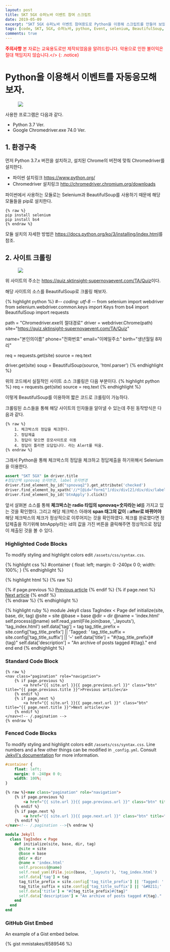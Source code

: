 ```yaml
---
layout: post
title: SKT 5GX 슈퍼노바 이벤트 참여 스크립트
date: 2019-05-09
excerpt: "SKT 5GX 슈퍼노바 이벤트 참여용도로 Python을 이용해 스크립트를 만들어 보았다."
tags: [code, SKT, 5GX, 슈퍼노바, python, Event, selenium, BeautifulSoup, bs4, automation]
comments: true
---
```



<span style="color:red"> **주의사항** 본 자료는 교육용도로만 제작되었음을 알려드립니다. 악용으로 인한 불이익은 절대 책임지지 않습니다.</>
{: .notice}







# Python을 이용해서 이벤트를 자동응모해보자.






<figure>
	<a href="http://www.ddforensic.com/image/skevent.png">
  <img src="http://www.ddforensic.com/image/skevent.png"></a>
</figure>


사용한 프로그램은 다음과 같다.
- Python 3.7 Ver.
- Google Chromedriver.exe 74.0 Ver.


## 1. 환경구축

먼저 Python 3.7.x 버전을 설치하고, 설치된 Chrome의 버전에 맞춰 Chromedriver를 설치한다.
- 파이썬 설치링크 <https://www.python.org/>
- Chromedriver 설치링크 <http://chromedriver.chromium.org/downloads>


파이썬에서 사용하는 모듈로는 Selenium과 BeautifulSoup를 사용하기 때문에 해당 모듈들을 pip로 설치한다.

    {% raw %}
    pip install selenium
    pip install bs4
    {% endraw %}
    
모듈 설치의 자세한 방법은 <https://docs.python.org/ko/3/installing/index.html>를 참조.



## 2. 사이트 크롤링
<figure>
	<a href="http://www.ddforensic.com/image/sktquiz.png">
  <img src="http://www.ddforensic.com/image/sktquiz.png"></a>
</figure>

위 사이트의 주소는 <https://quiz.sktinsight-supernovaevent.com/TA/Quiz>이다.

해당 사이트의 소스를 BeautifulSoup로 크롤링 해보자.

{% highlight python %}
#-*- coding: utf-8 -*-
from selenium import webdriver
from selenium.webdriver.common.keys import Keys
from bs4 import BeautifulSoup
import requests

path = "Chromedriver.exe의 절대경로"
driver = webdriver.Chrome(path)
site="https://quiz.sktinsight-supernovaevent.com/TA/Quiz"

name="본인의이름"
phone="전화번호"
email="이메일주소"
birth="생년월일 8자리"

req = requests.get(site)
source = req.text

driver.get(site)
soup = BeautifulSoup(source, 'html.parser')
{% endhighlight %}

위의 코드에서 실질적인 사이트 소스 크롤링은 다음 부분이다.
{% highlight python %}
req = requests.get(site)
source = req.text
{% endhighlight %}

이렇게 BeautifulSoup를 이용하여 짧은 코드로 크롤링이 가능하다.



크롤링된 소스들을 통해 해당 사이트의 인자들을 알아낼 수 있는데 주된 동작방식은 다음과 같다.

    {% raw %}
        1. 체크박스의 정답을 체크한다.
        2. 정답제출
        3. 정답이 맞으면 응모사이트로 이동
        4. 정답이 틀리면 오답입니다. 라는 Alert를 띄움.
    {% endraw %}
    
    
그래서 Python을 통해 체크박스의 정답을 체크하고 정답제출을 하기위해서 Selenium을 이용한다.
~~~ python
assert "SKT 5GX" in driver.title
#정답선택 spnovaq 숫자변경, label 숫자변경
driver.find_element_by_id("spnovaq2").get_attribute('checked')
driver.find_element_by_xpath('//*[@id="form1"]/div/div[2]/div/div/label[2]/span').click()
driver.find_element_by_id('btnApply').click()
~~~

앞서 살펴본 소스를 통해 **체크박스는 radio 타입의 spnovaq+숫자라는 id**를 가지고 있는 것을 확인했다. 
그리고 해당 체크박스 아래에 **span 태그의 값이 ::after로 바뀌어야** 해당 체크박스의 체크가 정상적으로 이루어지는 것을 확인하였다.
체크를 완료했다면 정답제출을 하기위해 btnApply라는 id의 값을 가진 버튼을 클릭해주면 정상적으로 정답이 제출된 것을 볼 수 있다.




### Highlighted Code Blocks

To modify styling and highlight colors edit `/assets/css/syntax.css`.

{% highlight css %}
#container {
    float: left;
    margin: 0 -240px 0 0;
    width: 100%;
}
{% endhighlight %}

{% highlight html %}
{% raw %}
<nav class="pagination" role="navigation">
    {% if page.previous %}
        <a href="{{ site.url }}{{ page.previous.url }}" class="btn" title="{{ page.previous.title }}">Previous article</a>
    {% endif %}
    {% if page.next %}
        <a href="{{ site.url }}{{ page.next.url }}" class="btn" title="{{ page.next.title }}">Next article</a>
    {% endif %}
</nav><!-- /.pagination -->
{% endraw %}
{% endhighlight %}

{% highlight ruby %}
module Jekyll
  class TagIndex < Page
    def initialize(site, base, dir, tag)
      @site = site
      @base = base
      @dir = dir
      @name = 'index.html'
      self.process(@name)
      self.read_yaml(File.join(base, '_layouts'), 'tag_index.html')
      self.data['tag'] = tag
      tag_title_prefix = site.config['tag_title_prefix'] || 'Tagged: '
      tag_title_suffix = site.config['tag_title_suffix'] || '&#8211;'
      self.data['title'] = "#{tag_title_prefix}#{tag}"
      self.data['description'] = "An archive of posts tagged #{tag}."
    end
  end
end
{% endhighlight %}


### Standard Code Block

    {% raw %}
    <nav class="pagination" role="navigation">
        {% if page.previous %}
            <a href="{{ site.url }}{{ page.previous.url }}" class="btn" title="{{ page.previous.title }}">Previous article</a>
        {% endif %}
        {% if page.next %}
            <a href="{{ site.url }}{{ page.next.url }}" class="btn" title="{{ page.next.title }}">Next article</a>
        {% endif %}
    </nav><!-- /.pagination -->
    {% endraw %}


### Fenced Code Blocks

To modify styling and highlight colors edit `/assets/css/syntax.css`. Line numbers and a few other things can be modified in `_config.yml`. Consult [Jekyll's documentation](http://jekyllrb.com/docs/configuration/) for more information.

~~~ css
#container {
    float: left;
    margin: 0 -240px 0 0;
    width: 100%;
}
~~~

~~~ html
{% raw %}<nav class="pagination" role="navigation">
    {% if page.previous %}
        <a href="{{ site.url }}{{ page.previous.url }}" class="btn" title="{{ page.previous.title }}">Previous article</a>
    {% endif %}
    {% if page.next %}
        <a href="{{ site.url }}{{ page.next.url }}" class="btn" title="{{ page.next.title }}">Next article</a>
    {% endif %}
</nav><!-- /.pagination -->{% endraw %}
~~~

~~~ ruby
module Jekyll
  class TagIndex < Page
    def initialize(site, base, dir, tag)
      @site = site
      @base = base
      @dir = dir
      @name = 'index.html'
      self.process(@name)
      self.read_yaml(File.join(base, '_layouts'), 'tag_index.html')
      self.data['tag'] = tag
      tag_title_prefix = site.config['tag_title_prefix'] || 'Tagged: '
      tag_title_suffix = site.config['tag_title_suffix'] || '&#8211;'
      self.data['title'] = "#{tag_title_prefix}#{tag}"
      self.data['description'] = "An archive of posts tagged #{tag}."
    end
  end
end
~~~

### GitHub Gist Embed

An example of a Gist embed below.

{% gist mmistakes/6589546 %}
